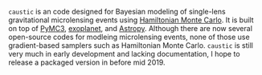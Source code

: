 `caustic` is an code designed for Bayesian modeling of single-lens gravitational microlensing events using [Hamiltonian Monte Carlo](http://arogozhnikov.github.io/2016/12/19/markov_chain_monte_carlo.html). It is built on top of 
[PyMC3](https://docs.pymc.io/), [exoplanet](https://exoplanet.dfm.io/en/latest/), and [Astropy](http://www.astropy.org/). Although there are now several open-source codes for modleing microlensing events, none 
of those use gradient-based samplers such as Hamiltonian Monte Carlo. `caustic` is still very much in early development and lacking documentation, I hope to release a packaged version in before mid 2019. 
